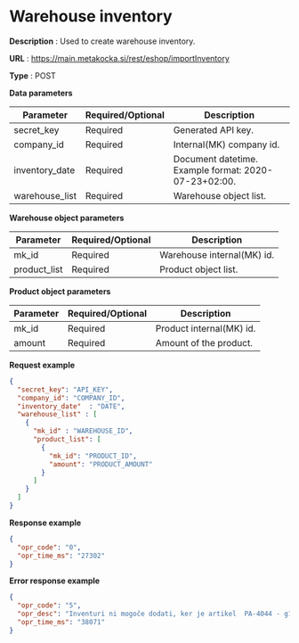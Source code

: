 # Warehouse inventory

**Description** : Used to create warehouse inventory.

**URL** : https://main.metakocka.si/rest/eshop/importInventory

**Type** : POST

**Data parameters**

|Parameter| Required/Optional | Description |
|----|------------|------
| secret_key | Required  | Generated API key. |
| company_id | Required  | Internal(MK) company id. |
| inventory_date | Required  | Document datetime. Example format: 2020-07-23+02:00.  |
| warehouse_list | Required  | Warehouse object list. |

**Warehouse object parameters**

|Parameter| Required/Optional | Description |
|----|------------|------
| mk_id | Required | Warehouse internal(MK) id. |
| product_list | Required | Product object list. |

**Product object parameters**

|Parameter| Required/Optional | Description |
|----|------------|------
| mk_id | Required | Product internal(MK) id. |
| amount | Required | Amount of the product. |


**Request example**
```json
{
  "secret_key": "API_KEY",
  "company_id": "COMPANY_ID",
  "inventory_date"  : "DATE",
  "warehouse_list" : [
    {
      "mk_id" : "WAREHOUSE_ID",
      "product_list": [
        {
          "mk_id": "PRODUCT_ID",
          "amount": "PRODUCT_AMOUNT"
        }
      ]
    }
  ]
}
```

**Response example**
```json
{
  "opr_code": "0",
  "opr_time_ms": "27302"
}
```

**Error response example**
```json
{
  "opr_code": "5",
  "opr_desc": "Inventuri ni mogoče dodati, ker je artikel  PA-4044 - g1 - g1 (skladišče oznaka1) že vpisan na inventuri z datumom 13.05.2020",
  "opr_time_ms": "38071"
}
```
